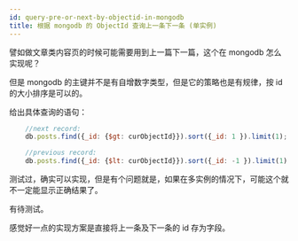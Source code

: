 ```yaml
---
id: query-pre-or-next-by-objectid-in-mongodb
title: 根据 mongodb 的 ObjectId 查询上一条下一条 (单实例)
---
```


   譬如做文章类内容页的时候可能需要用到上一篇下一篇，这个在 mongodb 怎么实现呢？

  但是 mongodb 的主键并不是有自增数字类型，但是它的策略也是有规律，按 id 的大小排序是可以的。

  给出具体查询的语句：

```js
    //next record:
    db.posts.find({_id: {$gt: curObjectId}}).sort({_id: 1 }).limit(1);

    //previous record:
    db.posts.find({_id: {$lt: curObjectId}}).sort({_id: -1 }).limit(1)
```

  测试过，确实可以实现，但是有个问题就是，如果在多实例的情况下，可能这个就不一定能显示正确结果了。

  有待测试。

  感觉好一点的实现方案是直接将上一条及下一条的 id 存为字段。
